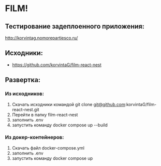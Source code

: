 # FILM!

## Тестирование задеплоенного приложения:
http://korvintag.nomorepartiesco.ru/

## Исходники:
- https://github.com/korvintaG/film-react-nest

## Развертка:
### Из исходников:
1. Скачать исходники командой 
git clone git@github.com:korvintaG/film-react-nest.git
2. Перейти в папку film-react-nest
3. заполнить .env
4. запустить команду 
docker compose up --build

### Из докер-контейнеров:
1. Скачать файл docker-compose.yml
2. заполнить .env
3. запустить команду 
docker compose up 